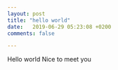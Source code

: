 ```yaml
---
layout: post
title: "hello world"
date:   2019-06-29 05:23:08 +0200
comments: false

---
```


Hello world
Nice to meet you